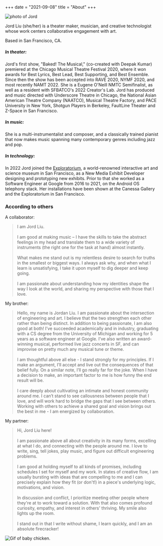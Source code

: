+++
date = "2021-09-08"
title = "About"
+++

![photo of Jord](/img//prof.jpeg)

Jord Liu (she/her) is a theater maker, musician, and creative technologist whose work centers collaborative engagement with art.

Based in San Francisco, CA.

##### In theater:
Jord's first show, "Baked! The Musical," (co-created with Deepak Kumar) premiered at the Chicago Musical Theatre Festival 2020, where it won awards for Best Lyrics, Best Lead, Best Supporting, and Best Ensemble. Since then the show has been accepted into RAVE 2020, NYMF 2020, and most recently NAMT 2022. She is a Eugene O'Neill NMTC Semifinalist, as well as a resident with SFBATCO's 2022 Creator's Lab. Jord has produced and music directed with Underscore Theatre in Chicago, the National Asian American Theatre Company (NAATCO), Musical Theatre Factory, and PACE University in New York, Shotgun Players in Berkeley, FaultLine Theater and Z-Space in San Francisco.

##### In music:
She is a multi-instrumentalist and composer, and a classically trained pianist that now makes music spanning many contemporary genres including jazz and pop.

##### In technology:
In 2022 Jord joined the <a href="https://www.exploratorium.edu/">Exploratorium</a>, a world-renowned interactive art and science museum in San Francisco, as a New Media Exhibit Developer designing and prototyping new exhibits. Prior to that she worked as a Software Engineer at Google from 2016 to 2021, on the Android OS telephony stack. Her installations have been shown at the Canessa Gallery and the Exploratorium in San Francisco.

### According to others
A collaborator:
>I am Jord Liu. \
\
I am good at making music – I have the skills to take the abstract feelings in my head and translate them to a wide variety of instruments (the right one for the task at hand) almost instantly.\
\
What makes me stand out is my relentless desire to search for truths in the smallest or biggest ways. I always ask why, and when what I learn is unsatisfying, I take it upon myself to dig deeper and keep going.\
\
I am passionate about understanding how my identities shape the way I look at the world, and sharing my perspective with those that I love.

My brother:
>Hello, my name is Jordan Liu. I am passionate about the intersection of engineering and art. I believe that the two strengthen each other rather than being distinct. In addition to being passionate, I am also good at both! I’ve succeeded academically and in industry, graduating with a CS degree from the University of Michigan and working for 5 years as a software engineer at Google. I’ve also written an award-winning musical, performed live jazz concerts in SF, and can improvise on pretty much any musical tune or theme.\
\
I am thoughtful above all else - I stand strongly for my principles. If I make an argument, I’ll accept and live out the consequences of that belief fully. On a similar note, I’ll go really far for the joke. When I have a decision to make, an important factor to me is how funny the end result will be.\
\
I care deeply about cultivating an intimate and honest community around me. I can’t stand to see callousness between people that I love, and will work hard to bridge the gaps that I see between others. Working with others to achieve a shared goal and vision brings out the best in me - I am energized by collaboration.

My partner:
>Hi, Jord Liu here!\
\
I am passionate above all about creativity in its many forms, excelling at what I do, and connecting with the people around me. I love to write, sing, tell jokes, play music, and figure out difficult engineering problems.\
\
I am good at holding myself to all kinds of promises, including schedules I set for myself and my work. In states of creative flow, I am usually bursting with ideas that are compelling to me and I can precisely explain how they fit (or don't!) in a piece's underlying logic, motivations, and vision.\
\
In discussion and conflict, I prioritize meeting other people where they're at to work toward a solution. With that also comes profound curiosity, empathy, and interest in others' thriving. My smile also lights up the room.\
\
I stand out in that I write without shame, I learn quickly, and I am an absolute firecracker!

![Gif of baby chicken.](/img/portfolio/chick.gif)
